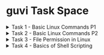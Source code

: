 # guvi Task Space

<details> <summary> Task 1 - Basic Linux Commands P1 </summary>
<p>

 Dated : 2022-08-28

 1. Create a text file containing 2 paragraphs. It can be anything. and Use grep command to search based on a particular word, pattern, wildcard (for e.g., search for a name that contains ram like *ram*).
 2. Use cat >> operator to append data at the end of the file.
 3. Use cp command to make a copy of the file.
 4. Use mv command within the same folder to rename the file.
 5. Use mv command to move the file to a different directory User
 6. Type sudo su and go to admistration mode Create a new user.
 7. Play with file permissions on the text file that was just created

 [Output](https://github.com/abhinavbharadwajr/guviWorkspace/blob/master/Task1/Task1Output.txt)
</p>
</details>

<details> <summary> Task 2 - Basic Linux Commands P2 </summary>
<p>

 Dated : 2022-09-10

 Create a file with provided contents. Replace the word "guvi" with "technologies" and take output in new file.

 [Output](https://github.com/abhinavbharadwajr/guviWorkspace/blob/master/Task2/Task2Output.txt)
</p>
</details>

<details> <summary> Task 3 - File Permission in Linux </summary>
<p>

 Dated : 2022-09-11

 1. Create a folder and remove the read, write and execute permission for all users except the file's owner
 2. Create a file with. txt extension. Change the permission set of that file, so that any user can read it, group can read/write and owner can read/write/execute it.
 3. Create 10 files with .txt extension and rename top 5files to .yml extension

 [Output](https://github.com/abhinavbharadwajr/guviWorkspace/blob/master/Task3/Task3Output.txt)
</p>
</details>

<details> <summary> Task 4 - Basics of Shell Scripting </summary>
<p>

 Dated : 2022-10-01

 1. Write a shell script to create 10 files in a directory , and that adds an extension “.new” to all the files in a directory.
 2. Declare two variables NEW_COLOR and OLD_COLOR
        --> If value of NEW_COLOR matches with the OLD_COLOR, then print output "My Shell script is correct and color matches", if NEW_COLOR doesnt match with OLD_COLOR, then print "My shell script is correct but color does not match, else print "My shell Script is wrong"
        
        > Note: Value of NEW_COLOR and OLD_COLOR must be given by user when run time.
 3. Write a shell script program that displays the current time and date.

 [Output](https://github.com/abhinavbharadwajr/guviWorkspace/blob/master/Task4/Task4Output.txt)
</p>
</details>